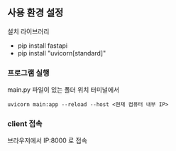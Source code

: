 ## 사용 환경 설정

설치 라이브러리

* pip install fastapi
* pip install "uvicorn[standard]"

### 프로그램 실행

main.py 파일이 있는 폴더 위치 터미널에서
```
uvicorn main:app --reload --host <현재 컴퓨터 내부 IP>
```

### client 접속

브라우저에서 IP:8000 로 접속